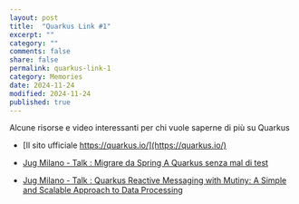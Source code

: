 ```yaml
---
layout: post
title:  "Quarkus Link #1"
excerpt: ""
category: ""
comments: false
share: false
permalink: quarkus-link-1
category: Memories
date: 2024-11-24
modified: 2024-11-24
published: true
---
```


Alcune risorse e video interessanti per chi vuole saperne di più su Quarkus

* [Il sito ufficiale https://quarkus.io/](https://quarkus.io/)

* [Jug Milano - Talk : Migrare da Spring A Quarkus senza mal di test](https://www.youtube.com/watch?v=ZFrfuIY45Y8)

* [Jug Milano - Talk : Quarkus Reactive Messaging with Mutiny: A Simple and Scalable Approach to Data Processing](https://www.youtube.com/watch?v=ciFYck7GkEg)

